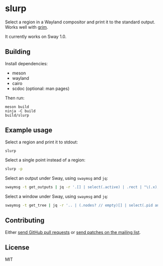 # slurp

Select a region in a Wayland compositor and print it to the standard output.
Works well with [grim](https://github.com/emersion/grim).

It currently works on Sway 1.0.

## Building

Install dependencies:
* meson
* wayland
* cairo
* scdoc (optional: man pages)

Then run:

```shell
meson build
ninja -C build
build/slurp
```

## Example usage

Select a region and print it to stdout:

```sh
slurp
```

Select a single point instead of a region:

```sh
slurp -p
```

Select an output under Sway, using `swaymsg` and `jq`:

```sh
swaymsg -t get_outputs | jq -r '.[] | select(.active) | .rect | "\(.x),\(.y) \(.width)x\(.height)"' | slurp
```

Select a window under Sway, using `swaymsg` and `jq`:

```sh
swaymsg -t get_tree | jq -r '.. | (.nodes? // empty)[] | select(.pid and .visible) | .rect | "\(.x),\(.y) \(.width)x\(.height)"' | slurp
```

## Contributing

Either [send GitHub pull requests][1] or [send patches on the mailing list][2].

## License

MIT

[1]: https://github.com/emersion/slurp
[2]: https://lists.sr.ht/%7Eemersion/public-inbox
